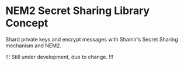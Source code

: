 # NEM2 Secret Sharing Library Concept

Shard private keys and encrypt messages with Shamir's Secret Sharing mechanism and NEM2.

!!!  Still under development, due to change.  !!!
